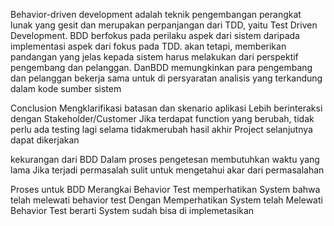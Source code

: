 Behavior-driven development adalah teknik pengembangan perangkat lunak yang gesit dan merupakan perpanjangan dari TDD, yaitu Test Driven Development.
BDD berfokus pada perilaku aspek dari sistem daripada implementasi aspek dari fokus pada TDD. akan tetapi, memberikan pandangan yang jelas kepada sistem harus melakukan dari perspektif pengembang dan pelanggan. DanBDD memungkinkan para pengembang dan pelanggan bekerja sama untuk di persyaratan analisis yang terkandung dalam kode sumber sistem 

Conclusion
Mengklarifikasi batasan dan skenario aplikasi
Lebih berinteraksi dengan Stakeholder/Customer
Jika terdapat function yang berubah, tidak perlu ada testing lagi selama tidakmerubah hasil akhir
Project selanjutnya dapat dikerjakan

kekurangan dari BDD
Dalam proses pengetesan membutuhkan waktu yang lama 
Jika terjadi permasalah sulit untuk mengetahui akar dari permasalahan 

Proses untuk BDD
Merangkai Behavior Test
memperhatikan System bahwa telah melewati behavior test
Dengan Memperhatikan System telah Melewati Behavior Test berarti System sudah bisa di implemetasikan

